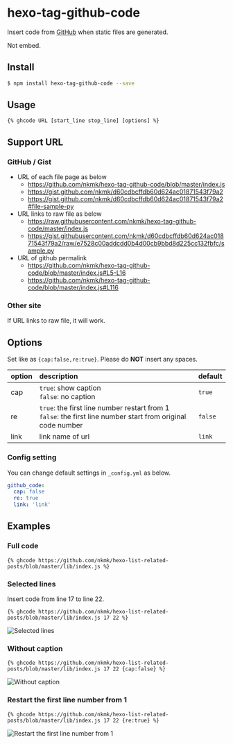 # hexo-tag-github-code

Insert code from [GitHub](https://github.com/) when static files are generated.

Not embed.

## Install

```sh
$ npm install hexo-tag-github-code --save
```

## Usage
```
{% ghcode URL [start_line stop_line] [options] %}
```

## Support URL
### GitHub / Gist
- URL of each file page as below
  - https://github.com/nkmk/hexo-tag-github-code/blob/master/index.js
  - https://gist.github.com/nkmk/d60cdbcffdb60d624ac01871543f79a2
  - https://gist.github.com/nkmk/d60cdbcffdb60d624ac01871543f79a2#file-sample-py
- URL links to raw file as below
  - https://raw.githubusercontent.com/nkmk/hexo-tag-github-code/master/index.js
  - https://gist.githubusercontent.com/nkmk/d60cdbcffdb60d624ac01871543f79a2/raw/e7528c00addcdd0b4d00cb9bbd8d225cc132fbfc/sample.py
- URL of github permalink
  - https://github.com/nkmk/hexo-tag-github-code/blob/master/index.js#L5-L16
  - https://github.com/nkmk/hexo-tag-github-code/blob/master/index.js#L116

### Other site
If URL links to raw file, it will work.

## Options

Set like as `{cap:false,re:true}`. Please do __NOT__ insert any spaces.

| option | description | default |
| :--- | :--- | :--- |
| cap| `true`: show caption<br> `false`: no caption | `true` |
| re| `true`: the first line number restart from 1<br> `false`: the first line number start from original code number | `false` |
| link| link name of url | `link` |

### Config setting

You can change default settings in `_config.yml` as below.

```yml
github_code:
  cap: false
  re: true
  link: 'link'
```


## Examples

### Full code
```
{% ghcode https://github.com/nkmk/hexo-list-related-posts/blob/master/lib/index.js %}
```

### Selected lines
Insert code from line 17 to line 22.
```
{% ghcode https://github.com/nkmk/hexo-list-related-posts/blob/master/lib/index.js 17 22 %}
```

![Selected lines](https://i.gyazo.com/babfb9ad3851b5a3f4267636ccc8a70d.png)

### Without caption
```
{% ghcode https://github.com/nkmk/hexo-list-related-posts/blob/master/lib/index.js 17 22 {cap:false} %}
```

![Without caption](https://i.gyazo.com/d1e0f94c5041371fc26e5bdc9033edf6.png)

### Restart the first line number from 1
```
{% ghcode https://github.com/nkmk/hexo-list-related-posts/blob/master/lib/index.js 17 22 {re:true} %}
```

![Restart the first line number from 1](https://i.gyazo.com/dc3611fc637352bbe5c57bf7d94f60f2.png)
